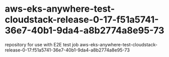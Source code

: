 # aws-eks-anywhere-test-cloudstack-release-0-17-f51a5741-36e7-40b1-9da4-a8b2774a8e95-73
repository for use with E2E test job aws-eks-anywhere-test-cloudstack-release-0-17:f51a5741-36e7-40b1-9da4-a8b2774a8e95-73

